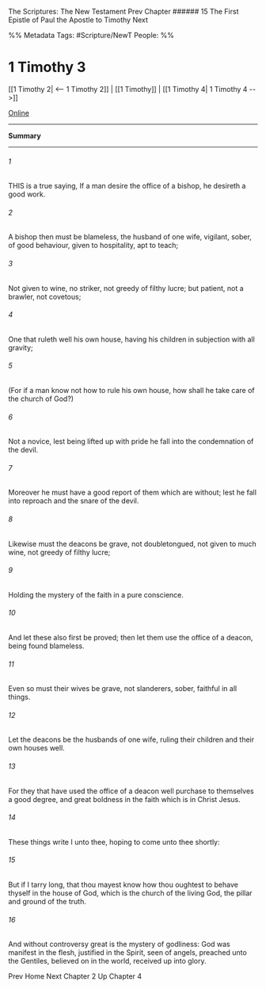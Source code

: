 The Scriptures: The New Testament
Prev
Chapter ###### 15
The First Epistle of Paul the Apostle to Timothy
Next

%% Metadata
Tags: #Scripture/NewT
People: 
%%
# 1 Timothy 3
[[1 Timothy 2| <-- 1 Timothy 2]] | [[1 Timothy]] | [[1 Timothy 4| 1 Timothy 4 -->]]

[Online](https://churchofjesuschrist.org/study/scriptures/nt/1-tim/3?lang=eng)

---
__Summary__



---
###### 1
THIS is a true saying, If a man desire the office of a bishop, he desireth a good work.
###### 2
A bishop then must be blameless, the husband of one wife, vigilant, sober, of good behaviour, given to hospitality, apt to teach;
###### 3
Not given to wine, no striker, not greedy of filthy lucre; but patient, not a brawler, not covetous;
###### 4
One that ruleth well his own house, having his children in subjection with all gravity;
###### 5
(For if a man know not how to rule his own house, how shall he take care of the church of God?)
###### 6
Not a novice, lest being lifted up with pride he fall into the condemnation of the devil.
###### 7
Moreover he must have a good report of them which are without; lest he fall into reproach and the snare of the devil.
###### 8
Likewise must the deacons be grave, not doubletongued, not given to much wine, not greedy of filthy lucre;
###### 9
Holding the mystery of the faith in a pure conscience.
###### 10
And let these also first be proved; then let them use the office of a deacon, being found blameless.
###### 11
Even so must their wives be grave, not slanderers, sober, faithful in all things.
###### 12
Let the deacons be the husbands of one wife, ruling their children and their own houses well.
###### 13
For they that have used the office of a deacon well purchase to themselves a good degree, and great boldness in the faith which is in Christ Jesus.
###### 14
These things write I unto thee, hoping to come unto thee shortly:
###### 15
But if I tarry long, that thou mayest know how thou oughtest to behave thyself in the house of God, which is the church of the living God, the pillar and ground of the truth.
###### 16
And without controversy great is the mystery of godliness: God was manifest in the flesh, justified in the Spirit, seen of angels, preached unto the Gentiles, believed on in the world, received up into glory.

Prev
Home
Next
Chapter 2
Up
Chapter 4



